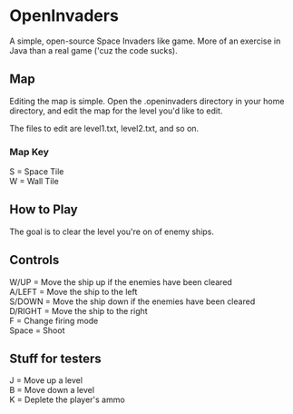 # OpenInvaders

A simple, open-source Space Invaders like game.
More of an exercise in Java than a real game ('cuz the code sucks).

## Map
Editing the map is simple.  Open the .openinvaders directory in your home directory, and edit the map for the level you'd like to edit.

The files to edit are level1.txt, level2.txt, and so on.

### Map Key
S = Space Tile  
W = Wall Tile  

## How to Play
The goal is to clear the level you're on of enemy ships.

## Controls
W/UP = Move the ship up if the enemies have been cleared  
A/LEFT = Move the ship to the left  
S/DOWN = Move the ship down if the enemies have been cleared  
D/RIGHT = Move the ship to the right  
F = Change firing mode  
Space = Shoot

## Stuff for testers
J = Move up a level  
B = Move down a level  
K = Deplete the player's ammo
